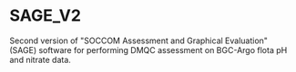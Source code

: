 # SAGE_V2
Second version of "SOCCOM Assessment and Graphical Evaluation" (SAGE) software for performing DMQC assessment on BGC-Argo flota pH and nitrate data.
